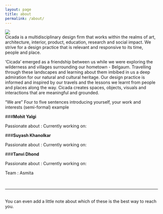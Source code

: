 ```yaml
---
layout: page
title: about
permalink: /about/
---
```


<img class="col one right" src="/img/prof_pic.jpg">

<br/>
Cicada is a multidisciplinary design firm that works within the realms of art, architecture, interior, product, education, research and social impact. We strive for a design practice that is relevant and responsive to its time, people and place. 

‘Cicada’ emerged as a friendship between us while we were exploring the wilderness and villages surrounding our hometown - Belgaum. Travelling through these landscapes and learning about them imbibed in us a deep admiration for our natural and cultural heritage. Our design practice is informed and inspired by our travels and the lessons we learnt from people and places along the way. Cicada creates spaces, objects, visuals and interactions that are meaningful and grounded. 

“We are”
Four to five sentences introducing yourself, your work and interests (semi-formal) example 

###**Mohit Yalgi**

Passionate about : 
Currently working on: 

###**Suyash Khanolkar**

Passionate about : 
Currently working on:

###**Tanvi Dhond**

Passionate about : 
Currently working on:

Team :
Asmita 
 


<br/>
<hr/>
<br/>
<span class="contacticon center">
	<a href="mailto:you@example.com"><i class="fa fa-envelope-square"></i></a>
	<a href="https://github.com" target="_blank"><i class="fa fa-github-square"></i></a>
	<a href="https://www.linkedin.com" target="_blank"><i class="fa fa-linkedin-square"></i></a>
	<a href="http://tumblr.com" target="_blank"><i class="fa fa-tumblr-square"></i></a>
	<a href="https://twitter.com" target="_blank"><i class="fa fa-twitter-square"></i></a>
</span>

<div class="col three caption">
	You can even add a little note about which of these is the best way to reach you.
</div>


